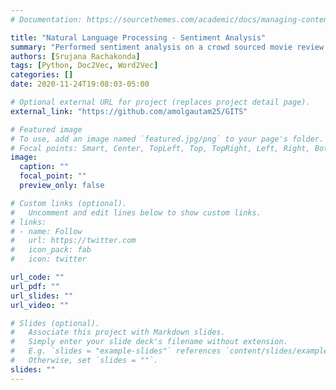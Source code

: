 ```yaml
---
# Documentation: https://sourcethemes.com/academic/docs/managing-content/

title: "Natural Language Processing - Sentiment Analysis"
summary: "Performed sentiment analysis on a crowd sourced movie review dataset with doc2vec model for vectorization pre-trained on IMDB movie review dataset. Compared results against other vectorization techniques such as count vectorization and word2vec models"
authors: [Srujana Rachakonda]
tags: [Python, Doc2Vec, Word2Vec]
categories: []
date: 2020-11-24T19:08:03-05:00

# Optional external URL for project (replaces project detail page).
external_link: "https://github.com/amolgautam25/GITS"

# Featured image
# To use, add an image named `featured.jpg/png` to your page's folder.
# Focal points: Smart, Center, TopLeft, Top, TopRight, Left, Right, BottomLeft, Bottom, BottomRight.
image:
  caption: ""
  focal_point: ""
  preview_only: false

# Custom links (optional).
#   Uncomment and edit lines below to show custom links.
# links:
# - name: Follow
#   url: https://twitter.com
#   icon_pack: fab
#   icon: twitter

url_code: ""
url_pdf: ""
url_slides: ""
url_video: ""

# Slides (optional).
#   Associate this project with Markdown slides.
#   Simply enter your slide deck's filename without extension.
#   E.g. `slides = "example-slides"` references `content/slides/example-slides.md`.
#   Otherwise, set `slides = ""`.
slides: ""
---
```

